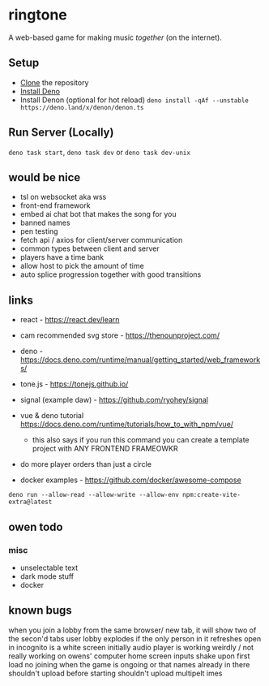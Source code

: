 # ringtone
A web-based game for making music *together* (on the internet).

## Setup
- [Clone](https://docs.github.com/en/repositories/creating-and-managing-repositories/cloning-a-repository) the repository
- [Install Deno](https://docs.deno.com/runtime/manual/getting_started/installation/)
- Install Denon (optional for hot reload) `deno install -qAf --unstable https://deno.land/x/denon/denon.ts`

## Run Server (Locally)
`deno task start`, `deno task dev` or `deno task dev-unix`

## would be nice
- tsl on websocket aka wss
- front-end framework
- embed ai chat bot that makes the song for you
- banned names
- pen testing
- fetch api / axios for client/server communication
- common types between client and server
- players have a time bank
- allow host to pick the amount of time
- auto splice progression together with good transitions

## links
- react - https://react.dev/learn
- cam recommended svg store - https://thenounproject.com/
- deno - https://docs.deno.com/runtime/manual/getting_started/web_frameworks/
- tone.js - https://tonejs.github.io/
- signal (example daw) - https://github.com/ryohey/signal
- vue & deno tutorial https://docs.deno.com/runtime/tutorials/how_to_with_npm/vue/
    - this also says if you run this command you can create a template project with ANY FRONTEND FRAMEOWKR
- do more player orders than just a circle

- docker examples - https://github.com/docker/awesome-compose
```
deno run --allow-read --allow-write --allow-env npm:create-vite-extra@latest
```

## owen todo

### misc 
- unselectable text
- dark mode stuff
- docker

## known bugs
when you join a lobby from the same browser/ new tab, it will show two of the secon'd tabs user 
lobby explodes if the only person in it refreshes
open in incognito is a white screen initially
audio player is working weirdly / not really working on owens' computer 
home screen inputs shake upon first load
no joining when the game is ongoing or that names already in there
shouldn't upload before starting
shouldn't upload multipelt imes